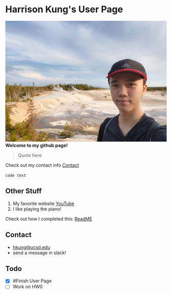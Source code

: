 # Harrison Kung's User Page
![Me at Yellowstone](.github/IMG_20220820_190957.jpg)
**Welcome to my github page!**
> Quote here

Check out my contact info [Contact](#contact)

`code text`

## Other Stuff

1. My favorite website [YouTube](youtube.com)
2. I like playing the piano!

Check out how I completed this: [ReadME](/README.md)

## Contact
- hkung@ucsd.edu
- send a message in slack!

## Todo
- [x] #Finish User Page
- [ ] Work on HW0
